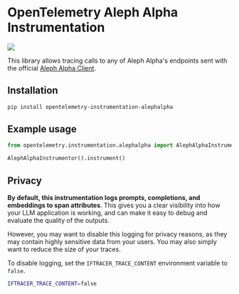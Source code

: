 # OpenTelemetry Aleph Alpha Instrumentation

<a href="https://pypi.org/project/opentelemetry-instrumentation-alephalpha/">
    <img src="https://badge.fury.io/py/opentelemetry-instrumentation-alephalpha.svg">
</a>

This library allows tracing calls to any of Aleph Alpha's endpoints sent with the official [Aleph Alpha Client](https://github.com/Aleph-Alpha/aleph-alpha-client).

## Installation

```bash
pip install opentelemetry-instrumentation-alephalpha
```

## Example usage

```python
from opentelemetry.instrumentation.alephalpha import AlephAlphaInstrumentor

AlephAlphaInstrumentor().instrument()
```

## Privacy

**By default, this instrumentation logs prompts, completions, and embeddings to span attributes**. This gives you a clear visibility into how your LLM application is working, and can make it easy to debug and evaluate the quality of the outputs.

However, you may want to disable this logging for privacy reasons, as they may contain highly sensitive data from your users. You may also simply want to reduce the size of your traces.

To disable logging, set the `IFTRACER_TRACE_CONTENT` environment variable to `false`.

```bash
IFTRACER_TRACE_CONTENT=false
```

